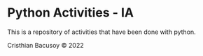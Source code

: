 # Python Activities - IA

This is a repository of activities that have been done with python.

Cristhian Bacusoy &copy; 2022
